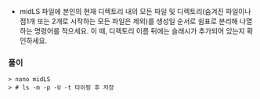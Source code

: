- midLS 파일에 본인의 현재 디렉토리 내의 모든 파일 및 디렉토리(숨겨진 파일이나 점1개 또는 2개로 시작하는 모든 파일은 제외)를 생성일 순서로 쉼표로 분리해 나열하는 명령어를 적으세요. 이 때, 디렉토리 이름 뒤에는 슬래시가 추가되어 있는지 확인하세요.



### 풀이

```shell
> nano midLS
> # ls -m -p -U -t 타이핑 후 저장
```


